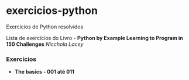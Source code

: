 # exercicios-python
Exercícios de Python resolvidos 

Lista de exercícios do Livro - **Python by Example Learning to Program in 150 Challenges** *Nicchola Lacey*

### Exercícios

* **The basics - 001 até 011**

